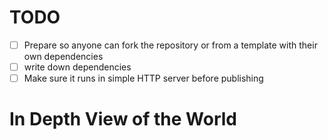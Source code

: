 # TODO
* [ ] Prepare so anyone can fork the repository or from a template with their own dependencies
* [ ] write down dependencies
* [ ] Make sure it runs in simple HTTP server before publishing

# In Depth View of the World